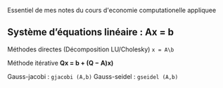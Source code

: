 Essentiel de mes notes du cours d'economie computationelle appliquee

## Système d’équations linéaire : Ax = b

Méthodes directes (Décomposition LU/Cholesky) `x = A\b`

Méthode itérative **Qx = b + (Q − A)x)**
  
  Gauss-jacobi : `gjacobi (A,b)`
  Gauss-seidel : `gseidel (A,b)`


